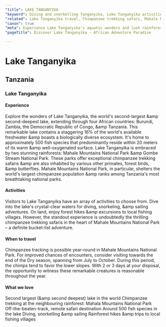 ```yaml
---
"title": LAKE TANGANYIKA
"keyword": Diving and snorkelling Tanganyika, Lake Tanganyika activities
"related": Lake Tanganyika travel, Chimpanzee trekking safari, Mahale Mountains National Park, Gombe Stream National Park, Rainforest hikes Tanzania, Lake Tanganyika activities, Diving and snorkelling Tanganyika, Tanzania primate encounters, Best time for chimpanzee trekking, Mahale Mountains wildlife trek
"canon": true
"meta": Experience Lake Tanganyika's aquatic wonders and lush rainforests, home to diverse wildlife, including thrilling chimpanzee trekking safaris.
"pageTitle": Discover Lake Tanganyika - African Adventure Paradise

---
```


# Lake Tanganyika
## Tanzania
### Lake Tanganyika

#### Experience
Explore the wonders of Lake Tanganyika, the world's second-largest &amp second-deepest lake, extending through four African countries: Burundi, Zambia, the Democratic Republic of Congo, &amp Tanzania.
This remarkable lake contains a staggering 16% of the world's available freshwater &amp boasts a biologically diverse ecosystem. It's home to approximately 500 fish species that predominantly reside within 20 meters of its warm &amp well-oxygenated surface.
Lake Tanganyika is embraced by two stunning rainforests: Mahale Mountains National Park &amp Gombe Stream National Park. These parks offer exceptional chimpanzee trekking safaris &amp are also inhabited by various other primates, forest birds, &amp butterflies.
Mahale Mountains National Park, in particular, shelters the world's largest chimpanzee population &amp ranks among Tanzania's most breathtaking national parks.

#### Activities
Visitors to Lake Tanganyika have an array of activities to choose from. Dive into the lake's crystal-clear waters for diving, snorkeling, &amp sailing adventures. On land, enjoy forest hikes &amp excursions to local fishing villages. However, the standout experience is undoubtedly the thrilling chimpanzee trekking safaris in the heart of Mahale Mountains National Park – a definite bucket-list adventure.

#### When to travel
Chimpanzee tracking is possible year-round in Mahale Mountains National Park. For improved chances of encounters, consider visiting towards the end of the Dry season, spanning from July to October. During this period, the chimps tend to favor the lower slopes. With 2 or 3 days at your disposal, the opportunity to witness these remarkable creatures is reasonable throughout the year.


#### What we love
Second largest (&amp second deepest) lake in the world
Chimpanzee trekking at the neighbouring rainforest: Mahala Mountains National Park
Off-the-beaten-track, remote safari destination
Around 500 fish species in the lake
Diving, snorkelling &amp sailing
Rainforest hikes &amp trips to local fishing villages